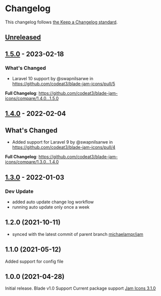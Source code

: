# Changelog

This changelog follows [the Keep a Changelog standard](https://keepachangelog.com).

## [Unreleased](https://github.com/codeat3/blade-jam-icons/compare/1.5.0...HEAD)

## [1.5.0](https://github.com/codeat3/blade-jam-icons/compare/1.4.0...1.5.0) - 2023-02-18

### What's Changed

- Laravel 10 support by @swapnilsarwe in https://github.com/codeat3/blade-jam-icons/pull/5

**Full Changelog**: https://github.com/codeat3/blade-jam-icons/compare/1.4.0...1.5.0

## [1.4.0](https://github.com/codeat3/blade-jam-icons/compare/1.3.0...1.4.0) - 2022-02-04

## What's Changed

- Added support for Laravel 9 by @swapnilsarwe in https://github.com/codeat3/blade-jam-icons/pull/4

**Full Changelog**: https://github.com/codeat3/blade-jam-icons/compare/1.3.0...1.4.0

## [1.3.0](https://github.com/codeat3/blade-jam-icons/compare/1.2.0...1.3.0) - 2022-01-03

### Dev Update

- added auto update change log workflow
- running auto update only once a week

## 1.2.0 (2021-10-11)

- synced with the latest commit of parent branch [michaelampr/jam](https://github.com/michaelampr/jam/commit/c8501b14e0480c8becac58a626e72502bca90084)

## 1.1.0 (2021-05-12)

Added support for config file

## 1.0.0 (2021-04-28)

Initial release.
Blade v1.0 Support
Current package support [Jam Icons 3.1.0](https://github.com/michaelampr/jam/releases/tag/3.1.0)
